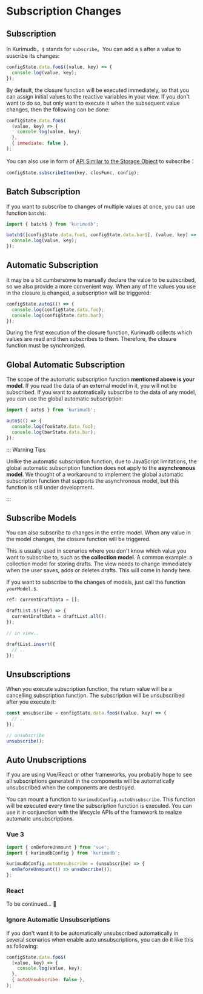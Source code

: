 # Subscription Changes

## Subscription

In Kurimudb，`$` stands for `subscribe`。You can add a `$` after a value to suscribe its changes:

```js
configState.data.foo$((value, key) => {
  console.log(value, key);
});
```

By default, the closure function will be executed immediately, so that you can assign initial values to the reactive variables in your view. If you don't want to do so, but only want to execute it when the subsequent value changes, then the following can be done:

```js {5}
configState.data.foo$(
  (value, key) => {
    console.log(value, key);
  },
  { immediate: false },
);
```

You can also use in form of [API Similar to the Storage Object](/en/docs/model/#api-similar-to-the-storage-object) to subscribe：

```js
configState.subscribeItem(key, closFunc, config);
```

## Batch Subscription

If you want to subscribe to changes of multiple values at once, you can use function `batch$`:

```js
import { batch$ } from 'kurimudb';

batch$([configState.data.foo$, configState.data.bar$], (value, key) => {
  console.log(value, key);
});
```

## Automatic Subscription

It may be a bit cumbersome to manually declare the value to be subscribed, so we also provide a more convenient way. When any of the values you use in the closure is changed, a subscription will be triggered:

```js
configState.auto$(() => {
  console.log(configState.data.foo);
  console.log(configState.data.bar);
});
```

During the first execution of the closure function, Kurimudb collects which values are read and then subscribes to them. Therefore, the closure function must be synchronized.

## Global Automatic Subscription

The scope of the automatic subscription function **mentioned above is your model**. If you read the data of an external model in it, you will not be subscribed. If you want to automatically subscribe to the data of any model, you can use the global automatic subscription:

```js
import { auto$ } from 'kurimudb';

auto$(() => {
  console.log(fooState.data.foo);
  console.log(barState.data.bar);
});
```

::: Warning Tips

Unlike the automatic subscription function, due to JavaScript limitations, the global automatic subscription function does not apply to the **asynchronous model**. We thought of a workaround to implement the global automatic subscription function that supports the asynchronous model, but this function is still under development.

:::

## Subscribe Models

You can also subscribe to changes in the entire model. When any value in the model changes, the closure function will be triggered.

This is usually used in scenarios where you don't know which value you want to subscribe to, such as **the collection model**. A common example: a collection model for storing drafts. The view needs to change immediately when the user saves, adds or deletes drafts. This will come in handy here.

If you want to subscribe to the changes of models, just call the function `yourModel.$`.

```js {3,4,5}
ref: currentDraftData = [];

draftList.$((key) => {
  currentDraftData = draftList.all();
});

// in view..

draftList.insert({
  // ..
});
```

## Unsubscriptions

When you execute subscription function, the return value will be a cancelling subscription function. The subscription will be unsubscribed after you execute it:

```js
const unsubscribe = configState.data.foo$((value, key) => {
  // ..
});

// unsubscribe
unsubscribe();
```

## Auto Unubscriptions

If you are using Vue/React or other frameworks, you probably hope to see all subscriptions generated in the components will be automatically unsubscribed when the components are destroyed.

You can mount a function to `kurimudbConfig.autoUnsubscribe`. This function will be executed every time the subscription function is executed. You can use it in conjunction with the lifecycle APIs of the framework to realize automatic unsubscriptions.

### Vue 3

```js
import { onBeforeUnmount } from 'vue';
import { kurimudbConfig } from 'kurimudb';

kurimudbConfig.autoUnsubscribe = (unsubscribe) => {
  onBeforeUnmount(() => unsubscribe());
};
```

### React

To be continued... 🐸

### Ignore Automatic Unsubscriptions

If you don't want it to be automatically unsubscribed automatically in several scenarios when enable auto unsubscriptions, you can do it like this as following:

```js {5}
configState.data.foo$(
  (value, key) => {
    console.log(value, key);
  },
  { autoUnsubscribe: false },
);
```
